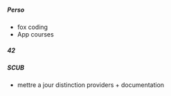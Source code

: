 ##### Perso

- fox coding
- App courses

##### 42

##### SCUB

- mettre a jour distinction providers + documentation
